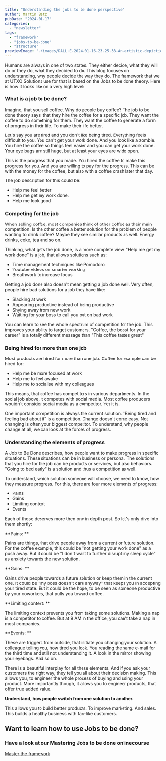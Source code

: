 ```yaml
---
title: "Understanding the jobs to be done perspective"
author: Martin Betz
pubDate: "2024-01-17"
categories:
  - "newsletter"
tags:
  - "framework"
  - "jobs-to-be-done"
  - "structure"
previewImage: "./images/DALL·E-2024-01-16-23.25.33-An-artistic-depiction-of-a-businessman-in-an-office-with-one-wall-dedicated-to-explanations-about-customer-research.-The-wall-is-filled-with-various-.png"
---
```


Humans are always in one of two states. They either decide, what they will do or they do, what they decided to do. This blog focuses on understanding, why people decide the way they do. The framework that we at UTXO Solutions use for that is based on the Jobs to be done theory. Here is how it looks like on a very high level:

### What is a job to be done?

Imagine, that you sell coffee. Why do people buy coffee? The job to be done theory says, that they hire the coffee for a specific job. They want the coffee to do something for them. They want the coffee to generate a form of progress in their life. To make their life better.

Let's say you are tired and you don't like being tired. Everything feels difficult to you. You can't get your work done. And you look like a zombie. You hire the coffee so things feel easier and you can get your work done. Your eye bags are still huge, but at least your eyes are wide open. 

This is the progress that you made. You hired the coffee to make this progress for you. And you are willing to pay for the progress. This can be with the money for the coffee, but also with a coffee crash later that day.

The job description for this could be: 

- Help me feel better 
- Help me get my work done. 
- Help me look good 

### Competing for the job

When selling coffee, most companies think of other coffee as their main competition. Is the other coffee a better solution for the problem of people wanting to drink coffee? Maybe they see similar products as well. Energy drinks, coke, tea and so on. 

Thinking, what gets the job done, is a more complete view. "Help me get my work done" is a job, that allows solutions such as:

- Time management techniques like Pomodoro
- Youtube videos on smarter working
- Breathwork to increase focus

Getting a job done also doesn't mean getting a job done well. Very often, people hire bad solutions for a job they have like:

- Slacking at work
- Appearing productive instead of being productive
- Shying away from new work
- Waiting for your boss to call you out on bad work

You can learn to see the whole spectrum of competition for the job. This improves your ability to target customers. "Coffee, the boost for your career" is a totally different message than "This coffee tastes great"

### Being hired for more than one job

Most products are hired for more than one job. Coffee for example can be hired for:

- Help me be more focused at work
- Help me to feel awake
- Help me to socialise with my colleagues

This means, that coffee has competitors in various departments. In the social job above, it competes with social media. Most coffee producers wouldn't consider social media as a competitor. Yet it is.

One important competition is always the current solution. "Being tired and feeling bad about it" is a competition. Change doesn't come easy. Not changing is often your biggest competitor. To understand, why people change at all, we can look at the forces of progress. 

### Understanding the elements of progress

A Job to Be Done describes, how people want to make progress in specific situations. These situations can be in business or personal. The solutions that you hire for the job can be products or services, but also behaviors. "Going to bed early" is a solution and thus a competition as well.

To understand, which solution someone will choose, we need to know, how they measure progress. For this, there are four more elements of progress:

- Pains
- Gains
- Limiting context
- Events

Each of those deserves more then one in depth post. So let's only dive into them shortly:

**Pains:
**

Pains are things, that drive people away from a current or future solution. For the coffee example, this could be "not getting your work done" as a push away. But it could be "I don't want to further disrupt my sleep cycle" as anxiety towards the new solution. 

**Gains:
**

Gains drive people towards a future solution or keep them in the current one. It could be "my boss doesn't care anyway" that keeps you in accepting your tired state. But it could be the hope, to be seen as someone productive by your coworkers, that pulls you toward coffee. 

**Limiting context:
**

The limiting context prevents you from taking some solutions. Making a nap is a competitor to coffee. But at 9 AM in the office, you can't take a nap in most companies. 

**Events:
**

These are triggers from outside, that initiate you changing your solution. A colleague telling you, how tired you look. You reading the same e-mail for the third time and still not understanding it. A look in the mirror showing your eyebags. And so on. 

There is a beautiful interplay for all these elements. And if you ask your customers the right way, they tell you all about their decision making. This allows you, to engineer the whole process of buying and using your product. More importantly though, it allows you to engineer products, that offer true added value.

**Understand, how people switch from one solution to another.** 

This allows you to build better products. To improve marketing. And sales. This builds a healthy business with fan-like customers. 

## Want to learn how to use Jobs to be done?

### Have a look at our Mastering Jobs to be done onlinecourse

[Master the framework](/services/mastering-jobs-to-be-done-online-workshop/)
